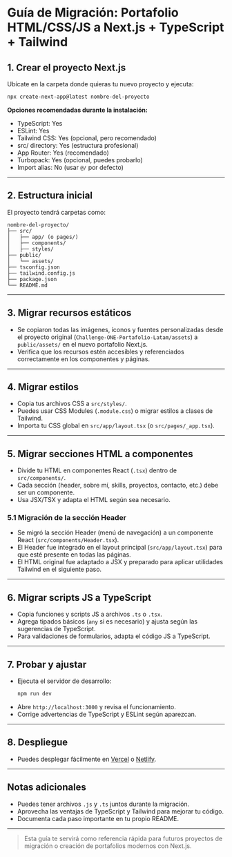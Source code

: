# Guía de Migración: Portafolio HTML/CSS/JS a Next.js + TypeScript + Tailwind

## 1. Crear el proyecto Next.js

Ubícate en la carpeta donde quieras tu nuevo proyecto y ejecuta:

```bash
npx create-next-app@latest nombre-del-proyecto
```

**Opciones recomendadas durante la instalación:**
- TypeScript: Yes
- ESLint: Yes
- Tailwind CSS: Yes (opcional, pero recomendado)
- src/ directory: Yes (estructura profesional)
- App Router: Yes (recomendado)
- Turbopack: Yes (opcional, puedes probarlo)
- Import alias: No (usar `@/` por defecto)

---

## 2. Estructura inicial

El proyecto tendrá carpetas como:

```
nombre-del-proyecto/
├── src/
│   ├── app/ (o pages/)
│   ├── components/
│   ├── styles/
├── public/
│   └── assets/
├── tsconfig.json
├── tailwind.config.js
├── package.json
└── README.md
```

---

## 3. Migrar recursos estáticos

- Se copiaron todas las imágenes, íconos y fuentes personalizadas desde el proyecto original (`Challenge-ONE-Portafolio-Latam/assets`) a `public/assets/` en el nuevo portafolio Next.js.
- Verifica que los recursos estén accesibles y referenciados correctamente en los componentes y páginas.

---

## 4. Migrar estilos

- Copia tus archivos CSS a `src/styles/`.
- Puedes usar CSS Modules (`.module.css`) o migrar estilos a clases de Tailwind.
- Importa tu CSS global en `src/app/layout.tsx` (o `src/pages/_app.tsx`).

---

## 5. Migrar secciones HTML a componentes

- Divide tu HTML en componentes React (`.tsx`) dentro de `src/components/`.
- Cada sección (header, sobre mí, skills, proyectos, contacto, etc.) debe ser un componente.
- Usa JSX/TSX y adapta el HTML según sea necesario.

### 5.1 Migración de la sección Header

- Se migró la sección Header (menú de navegación) a un componente React (`src/components/Header.tsx`).
- El Header fue integrado en el layout principal (`src/app/layout.tsx`) para que esté presente en todas las páginas.
- El HTML original fue adaptado a JSX y preparado para aplicar utilidades Tailwind en el siguiente paso.

---

## 6. Migrar scripts JS a TypeScript

- Copia funciones y scripts JS a archivos `.ts` o `.tsx`.
- Agrega tipados básicos (`any` si es necesario) y ajusta según las sugerencias de TypeScript.
- Para validaciones de formularios, adapta el código JS a TypeScript.

---

## 7. Probar y ajustar

- Ejecuta el servidor de desarrollo:
  ```bash
  npm run dev
  ```
- Abre `http://localhost:3000` y revisa el funcionamiento.
- Corrige advertencias de TypeScript y ESLint según aparezcan.

---

## 8. Despliegue

- Puedes desplegar fácilmente en [Vercel](https://vercel.com/) o [Netlify](https://www.netlify.com/).

---

## Notas adicionales

- Puedes tener archivos `.js` y `.ts` juntos durante la migración.
- Aprovecha las ventajas de TypeScript y Tailwind para mejorar tu código.
- Documenta cada paso importante en tu propio README.

---

> Esta guía te servirá como referencia rápida para futuros proyectos de migración o creación de portafolios modernos con Next.js.
